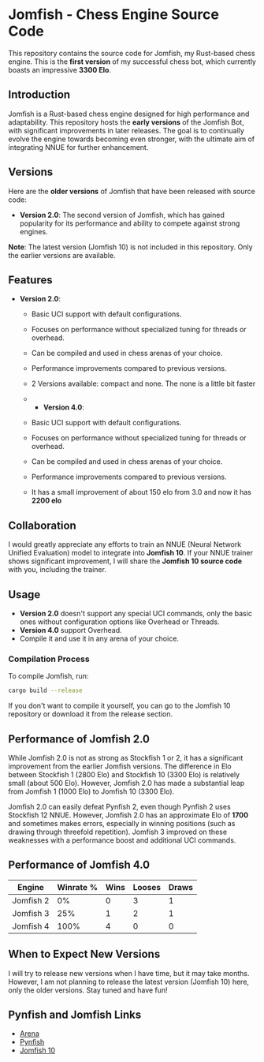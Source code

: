# Jomfish - Chess Engine Source Code

This repository contains the source code for Jomfish, my Rust-based chess engine. This is the **first version** of my successful chess bot, which currently boasts an impressive **3300 Elo**.

## Introduction

Jomfish is a Rust-based chess engine designed for high performance and adaptability. This repository hosts the **early versions** of the Jomfish Bot, with significant improvements in later releases. The goal is to continually evolve the engine towards becoming even stronger, with the ultimate aim of integrating NNUE for further enhancement.

## Versions

Here are the **older versions** of Jomfish that have been released with source code:

- **Version 2.0**: The second version of Jomfish, which has gained popularity for its performance and ability to compete against strong engines.

**Note**: The latest version (Jomfish 10) is not included in this repository. Only the earlier versions are available.

## Features

- **Version 2.0**: 
  - Basic UCI support with default configurations.
  - Focuses on performance without specialized tuning for threads or overhead.
  - Can be compiled and used in chess arenas of your choice.
  - Performance improvements compared to previous versions.
  - 2 Versions available: compact and none. The none is a little bit faster
 
  - - **Version 4.0**: 
  - Basic UCI support with default configurations.
  - Focuses on performance without specialized tuning for threads or overhead.
  - Can be compiled and used in chess arenas of your choice.
  - Performance improvements compared to previous versions.
  - It has a small improvement of about 150 elo from 3.0 and now it has **2200 elo**

## Collaboration

I would greatly appreciate any efforts to train an NNUE (Neural Network Unified Evaluation) model to integrate into **Jomfish 10**. If your NNUE trainer shows significant improvement, I will share the **Jomfish 10 source code** with you, including the trainer.

## Usage

- **Version 2.0** doesn't support any special UCI commands, only the basic ones without configuration options like Overhead or Threads.
- **Version 4.0** support Overhead. 
- Compile it and use it in any arena of your choice.

### Compilation Process

To compile Jomfish, run:
```bash
cargo build --release
```
If you don't want to compile it yourself, you can go to the Jomfish 10 repository or download it from the release section.

## Performance of Jomfish 2.0

While Jomfish 2.0 is not as strong as Stockfish 1 or 2, it has a significant improvement from the earlier Jomfish versions. The difference in Elo between Stockfish 1 (2800 Elo) and Stockfish 10 (3300 Elo) is relatively small (about 500 Elo). However, Jomfish 2.0 has made a substantial leap from Jomfish 1 (1000 Elo) to Jomfish 10 (3300 Elo).

Jomfish 2.0 can easily defeat Pynfish 2, even though Pynfish 2 uses Stockfish 12 NNUE. However, Jomfish 2.0 has an approximate Elo of **1700** and sometimes makes errors, especially in winning positions (such as drawing through threefold repetition). Jomfish 3 improved on these weaknesses with a performance boost and additional UCI commands.

## Performance of Jomfish 4.0

| Engine          | Winrate % | Wins     | Looses   | Draws    |
|-----------------|-----------|----------|----------|----------|
| Jomfish 2       | 0%        | 0        | 3        | 1        |
| Jomfish 3       | 25%       | 1        | 2        | 1        |
| Jomfish 4       | 100%      | 4        | 0        | 0        |


## When to Expect New Versions

I will try to release new versions when I have time, but it may take months. However, I am not planning to release the latest version (Jomfish 10) here, only the older versions. Stay tuned and have fun!

## Pynfish and Jomfish Links

- [Arena](https://github.com/github-jimjim/Arenmy)
- [Pynfish](https://github.com/github-jimjim/Pynfish)
- [Jomfish 10](https://github.com/github-jimjim/jomfish)
